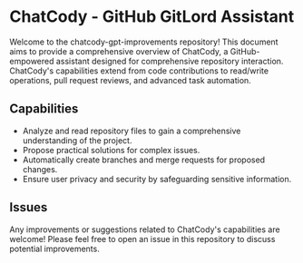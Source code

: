 # ChatCody - GitHub GitLord Assistant

Welcome to the chatcody-gpt-improvements repository! This document aims to provide a comprehensive overview of ChatCody, a GitHub-empowered assistant designed for comprehensive repository interaction. ChatCody's capabilities extend from code contributions to read/write operations, pull request reviews, and advanced task automation.

## Capabilities
- Analyze and read repository files to gain a comprehensive understanding of the project.
- Propose practical solutions for complex issues.
- Automatically create branches and merge requests for proposed changes.
- Ensure user privacy and security by safeguarding sensitive information.

## Issues
Any improvements or suggestions related to ChatCody's capabilities are welcome! Please feel free to open an issue in this repository to discuss potential improvements.